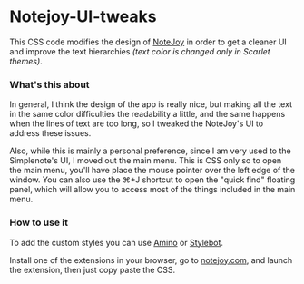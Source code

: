 # Notejoy-UI-tweaks

This CSS code modifies the design of [NoteJoy](https://notejoy.com/) in order to get a cleaner UI and improve the text hierarchies _(text color is changed only in Scarlet themes)_.

### What's this about

In general, I think the design of the app is really nice, but making all the text in the same color difficulties the readability a little, and the same happens when the lines of text are too long, so I tweaked the NoteJoy's UI to address these issues.  

Also, while this is mainly a personal preference, since I am very used to the Simplenote's UI, I moved out the main menu. This is CSS only so to open the main menu, you'll have place the mouse pointer over the left edge of the window. You can also use the ⌘+J shortcut to open the "quick find" floating panel, which will allow you to access most of the things included in the main menu.

### How to use it

To add the custom styles you can use [Amino](https://aminoeditor.com/) or [Stylebot](https://stylebot.dev/). 

Install one of the extensions in your browser, go to [notejoy.com](https://notejoy.com/), and launch the extension, then just copy paste the CSS.

